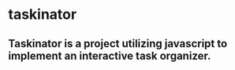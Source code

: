 # taskinator

## Taskinator is a project utilizing javascript to implement an interactive task organizer.
